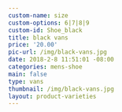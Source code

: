 ```yaml
---
custom-name: size
custom-options: 6|7|8|9
custom-id: Shoe_black
title: black vans
price: '20.00'
pic-url: /img/black-vans.jpg
date: 2018-2-8 11:51:01 -08:00
categories: mens-shoe
main: false
type: vans
thumbnail: /img/black-vans.jpg
layout: product-varieties
---
```

